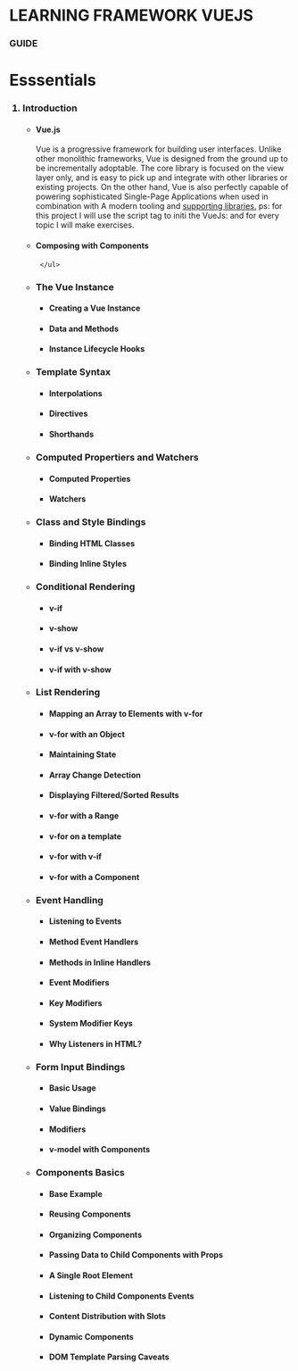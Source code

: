 <h1> LEARNING FRAMEWORK VUEJS </h1>
<h3> GUIDE </h3>
<h1> Esssentials </h1>
<ol>
  <h3><li> Introduction </h3></li>
    <ul>
      <h4><li>Vue.js</li></h4>
       Vue is a progressive framework for building user interfaces. Unlike other monolithic frameworks, Vue is designed from the ground up to be  incrementally adoptable. The core library is focused on the view layer only, and is easy to pick up and integrate with other libraries or existing projects. On the other hand, Vue is also perfectly capable of powering sophisticated Single-Page Applications when used in combination with A modern tooling  and  <a href="https://github.com/vuejs/awesome-vue#components--libraries"> supporting libraries.</a>
ps: for this project I will use the script tag to initi the VueJs: <script src="https://cdn.jsdelivr.net/npm/vue/dist/vue.js"></script> and for every topic I will make exercises.
      <h4><li>Composing with Components</li></h4>
      
     </ul> 
  <h3><li> The Vue Instance </h3></li>
      <ul>
      <h4><li>Creating a Vue Instance</li></h4>
      <h4><li>Data and Methods</li></h4>
      <h4><li>Instance Lifecycle Hooks</li></h4>
     </ul> 
  <h3><li> Template Syntax </h3></li>
      <ul>
      <h4><li>Interpolations</li></h4>
      <h4><li>Directives</li></h4>
      <h4><li>Shorthands</li></h4>
     </ul> 
  <h3><li> Computed Propertiers and Watchers </h3></li>
      <ul>
      <h4><li>Computed Properties</li></h4>
      <h4><li>Watchers</li></h4>
     </ul> 
  <h3><li> Class and Style Bindings </h3></li>
      <ul>
      <h4><li>Binding HTML Classes</li></h4>
      <h4><li>Binding Inline Styles</li></h4>
     </ul> 
  <h3><li> Conditional Rendering</h3></li>
      <ul>
      <h4><li>v-if</li></h4>
      <h4><li>v-show</li></h4>
      <h4><li>v-if vs v-show</li></h4>
      <h4><li>v-if with v-show</li></h4>
     </ul> 
  <h3><li> List Rendering </h3></li>
      <ul>
      <h4><li>Mapping an Array to Elements with v-for</li></h4>
      <h4><li>v-for with an Object</li></h4>
      <h4><li>Maintaining State</li></h4>
      <h4><li>Array Change Detection</li></h4>
      <h4><li>Displaying Filtered/Sorted Results</li></h4>
      <h4><li>v-for with a Range</li></h4>
      <h4><li>v-for on a template</li></h4>
      <h4><li>v-for with v-if</li></h4>
      <h4><li>v-for with a Component</li></h4>
     </ul> 
  <h3><li> Event Handling </h3></li>
      <ul>
      <h4><li>Listening to Events</li></h4>
      <h4><li>Method Event Handlers</li></h4>
      <h4><li>Methods in Inline Handlers</li></h4>
      <h4><li>Event Modifiers</li></h4>
      <h4><li>Key Modifiers</li></h4>
      <h4><li>System Modifier Keys</li></h4>
      <h4><li>Why Listeners in HTML?</li></h4>
     </ul> 
  <h3><li> Form Input Bindings </h3></li>
      <ul>
      <h4><li>Basic Usage</li></h4>
      <h4><li>Value Bindings</li></h4>
      <h4><li>Modifiers</li></h4>
      <h4><li>v-model with Components</li></h4>
     </ul> 
  <h3><li> Components Basics </h3></li>
      <ul>
      <h4><li>Base Example</li></h4>
      <h4><li>Reusing Components</li></h4>
      <h4><li>Organizing Components</li></h4>
      <h4><li>Passing Data to Child Components with Props</li></h4>
      <h4><li>A Single Root Element</li></h4>
      <h4><li>Listening to Child Components Events</li></h4>
      <h4><li>Content Distribution with Slots</li></h4>
      <h4><li>Dynamic Components</li></h4>
      <h4><li>DOM Template Parsing Caveats</li></h4>
     </ul> 
</ol>
